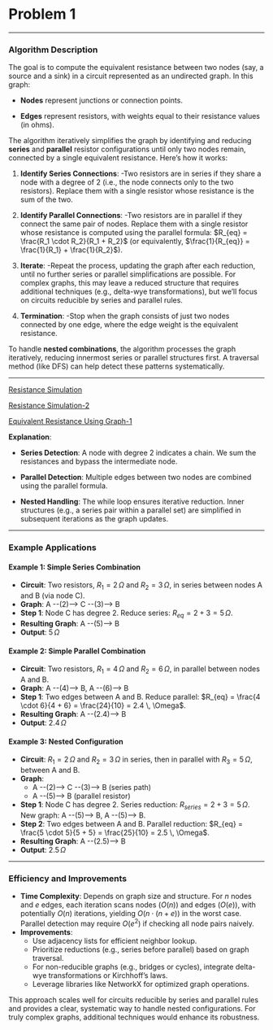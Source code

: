 # Problem 1

---

### Algorithm Description
The goal is to compute the equivalent resistance between two nodes (say, a source and a sink) in a circuit represented as an undirected graph. In this graph:

- **Nodes** represent junctions or connection points.

- **Edges** represent resistors, with weights equal to their resistance values (in ohms).

The algorithm iteratively simplifies the graph by identifying and reducing **series** and **parallel** resistor configurations until only two nodes remain, connected by a single equivalent resistance. Here’s how it works:

1. **Identify Series Connections**: 
-Two resistors are in series if they share a node with a degree of 2 (i.e., the node connects only to the two resistors). Replace them with a single resistor whose resistance is the sum of the two.

2. **Identify Parallel Connections**: 
-Two resistors are in parallel if they connect the same pair of nodes. Replace them with a single resistor whose resistance is computed using the parallel formula: $R_{eq} = \frac{R_1 \cdot R_2}{R_1 + R_2}$ (or equivalently, $\frac{1}{R_{eq}} = \frac{1}{R_1} + \frac{1}{R_2}$).

3. **Iterate**: 
-Repeat the process, updating the graph after each reduction, until no further series or parallel simplifications are possible. For complex graphs, this may leave a reduced structure that requires additional techniques (e.g., delta-wye transformations), but we’ll focus on circuits reducible by series and parallel rules.

4. **Termination**: 
-Stop when the graph consists of just two nodes connected by one edge, where the edge weight is the equivalent resistance.

To handle **nested combinations**, the algorithm processes the graph iteratively, reducing innermost series or parallel structures first. A traversal method (like DFS) can help detect these patterns systematically.

---

[Resistance Simulation](Equivalent_Resistance_Simulation.html)

[Resistance Simulation-2](Equivalent_Resistance_Simulation_2.html)

[Equivalent Resistance Using Graph-1](Equivalent_Resistance_Using_Graph.html)

**Explanation**:

- **Series Detection**: A node with degree 2 indicates a chain. We sum the resistances and bypass the intermediate node.

- **Parallel Detection**: Multiple edges between two nodes are combined using the parallel formula.

- **Nested Handling**: The while loop ensures iterative reduction. Inner structures (e.g., a series pair within a parallel set) are simplified in subsequent iterations as the graph updates.

---

### Example Applications

#### Example 1: Simple Series Combination
- **Circuit**: Two resistors, $R_1 = 2 \, \Omega$ and $R_2 = 3 \, \Omega$, in series between nodes A and B (via node C).
- **Graph**: A --(2)--> C --(3)--> B
- **Step 1**: Node C has degree 2. Reduce series: $R_{eq} = 2 + 3 = 5 \, \Omega$.
- **Resulting Graph**: A --(5)--> B
- **Output**: $5 \, \Omega$

#### Example 2: Simple Parallel Combination
- **Circuit**: Two resistors, $R_1 = 4 \, \Omega$ and $R_2 = 6 \, \Omega$, in parallel between nodes A and B.
- **Graph**: A --(4)--> B, A --(6)--> B
- **Step 1**: Two edges between A and B. Reduce parallel: $R_{eq} = \frac{4 \cdot 6}{4 + 6} = \frac{24}{10} = 2.4 \, \Omega$.
- **Resulting Graph**: A --(2.4)--> B
- **Output**: $2.4 \, \Omega$

#### Example 3: Nested Configuration
- **Circuit**: $R_1 = 2 \, \Omega$ and $R_2 = 3 \, \Omega$ in series, then in parallel with $R_3 = 5 \, \Omega$, between A and B.
- **Graph**: 
  - A --(2)--> C --(3)--> B (series path)
  - A --(5)--> B (parallel resistor)
- **Step 1**: Node C has degree 2. Series reduction: $R_{series} = 2 + 3 = 5 \, \Omega$. New graph: A --(5)--> B, A --(5)--> B.
- **Step 2**: Two edges between A and B. Parallel reduction: $R_{eq} = \frac{5 \cdot 5}{5 + 5} = \frac{25}{10} = 2.5 \, \Omega$.
- **Resulting Graph**: A --(2.5)--> B
- **Output**: $2.5 \, \Omega$

---

### Efficiency and Improvements

- **Time Complexity**: Depends on graph size and structure. For $n$ nodes and $e$ edges, each iteration scans nodes ($O(n)$) and edges ($O(e)$), with potentially $O(n)$ iterations, yielding $O(n \cdot (n + e))$ in the worst case. Parallel detection may require $O(e^2)$ if checking all node pairs naively.
- **Improvements**:
  - Use adjacency lists for efficient neighbor lookup.
  - Prioritize reductions (e.g., series before parallel) based on graph traversal.
  - For non-reducible graphs (e.g., bridges or cycles), integrate delta-wye transformations or Kirchhoff’s laws.
  - Leverage libraries like NetworkX for optimized graph operations.

This approach scales well for circuits reducible by series and parallel rules and provides a clear, systematic way to handle nested configurations. For truly complex graphs, additional techniques would enhance its robustness.
